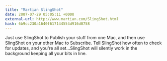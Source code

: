 ```yaml
---
title: "Martian SlingShot"
date: 2007-07-29 05:05:11 +0000
external-url: http://www.martian.com/SlingShot.html
hash: 6b9cc230a1640f617144554d916d0758
---
```


Just use SlingShot to Publish your stuff from one Mac, and then use SlingShot on your other Mac to Subscribe. Tell SlingShot how often to check for updates, and you're all set...SlingShot will silently work in the background keeping all your bits in line.
